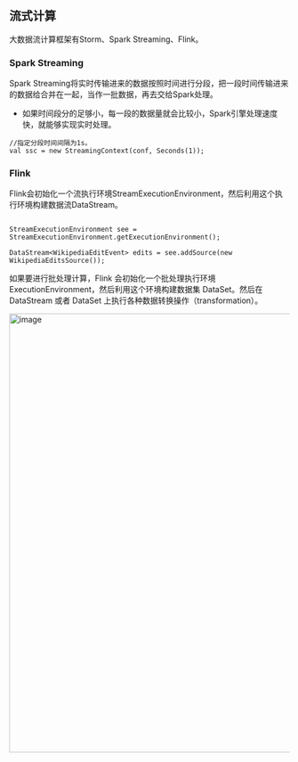 ## 流式计算

大数据流计算框架有Storm、Spark Streaming、Flink。

### Spark Streaming

Spark Streaming将实时传输进来的数据按照时间进行分段，把一段时间传输进来的数据给合并在一起，当作一批数据，再去交给Spark处理。
- 如果时间段分的足够小，每一段的数据量就会比较小，Spark引擎处理速度快，就能够实现实时处理。

```
//指定分段时间间隔为1s。
val ssc = new StreamingContext(conf, Seconds(1));
```

### Flink

Flink会初始化一个流执行环境StreamExecutionEnvironment，然后利用这个执行环境构建数据流DataStream。

```

StreamExecutionEnvironment see = StreamExecutionEnvironment.getExecutionEnvironment();

DataStream<WikipediaEditEvent> edits = see.addSource(new WikipediaEditsSource());

```

如果要进行批处理计算，Flink 会初始化一个批处理执行环境 ExecutionEnvironment，然后利用这个环境构建数据集 DataSet。然后在 DataStream 或者 DataSet 上执行各种数据转换操作（transformation）。

<img width="788" alt="image" src="https://user-images.githubusercontent.com/46979228/168446373-eb8f0ce0-283b-4628-b5a6-26e8e90a70c4.png">
